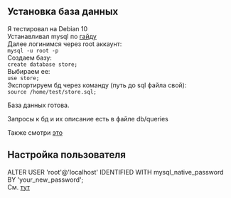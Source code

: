 ## Установка база данных
Я тестировал на Debian 10  
Устанавливал mysql по [гайду](https://losst.ru/ustanovka-mysql-v-debian-10)  
Далее логинимся через root аккаунт:  
`mysql -u root -p`  
Создаем базу:  
`create database store;`  
Выбираем ее:  
`use store;`  
Экспортируем бд через команду (путь до sql файла свой):  
`source /home/test/store.sql;`  

База данных готова.  

Запросы к бд и их описание есть в файле db/queries  

Также смотри [это](https://likegeeks.com/mysql-on-linux-beginners-tutorial/)

## Настройка пользователя
ALTER USER 'root'@'localhost' IDENTIFIED WITH mysql_native_password BY 'your_new_password';  
См. [тут](https://stackoverflow.com/a/43659857)